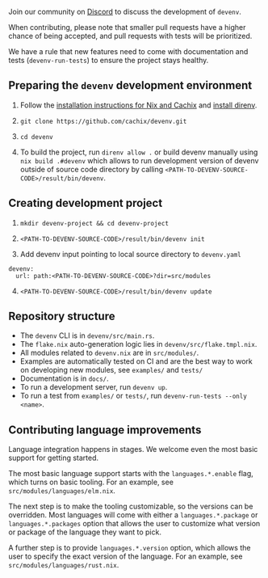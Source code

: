 Join our community on [Discord](https://discord.gg/naMgvexb6q) to discuss the development of `devenv`.

When contributing, please note that smaller pull requests have a higher chance of being accepted, and pull requests with tests will be prioritized.

We have a rule that new features need to come with documentation and tests (`devenv-run-tests`) to ensure the project stays healthy.

## Preparing the `devenv` development environment

1. Follow the [installation instructions for Nix and Cachix](../getting-started.md#installation) and [install direnv](../automatic-shell-activation.md).

2. `git clone https://github.com/cachix/devenv.git`

3. `cd devenv`

4. To build the project, run `direnv allow .` or build devenv manually using
`nix build .#devenv` which allows to run development version of devenv outside
of source code directory by calling `<PATH-TO-DEVENV-SOURCE-CODE>/result/bin/devenv`.

## Creating development project

1. `mkdir devenv-project && cd devenv-project`

2. `<PATH-TO-DEVENV-SOURCE-CODE>/result/bin/devenv init`

3. Add devenv input pointing to local source directory to `devenv.yaml`
  ```
  devenv:
    url: path:<PATH-TO-DEVENV-SOURCE-CODE>?dir=src/modules
  ```

4. `<PATH-TO-DEVENV-SOURCE-CODE>/result/bin/devenv update`

## Repository structure

- The `devenv` CLI is in `devenv/src/main.rs`.
- The `flake.nix` auto-generation logic lies in `devenv/src/flake.tmpl.nix`.
- All modules related to `devenv.nix` are in `src/modules/`.
- Examples are automatically tested on CI and are the best way to work on developing new modules, see `examples/` and `tests/`
- Documentation is in `docs/`.
- To run a development server, run `devenv up`.
- To run a test from `examples/` or `tests/`, run `devenv-run-tests --only <name>`.

## Contributing language improvements

Language integration happens in stages. We welcome even the most basic support for getting started.

The most basic language support starts with the `languages.*.enable` flag, which turns on basic tooling.
For an example, see `src/modules/languages/elm.nix`.

The next step is to make the tooling customizable, so the versions can be overridden.
Most languages will come with either a `languages.*.package` or `languages.*.packages` option that allows the user to customize what version or package of the language they want to pick.

A further step is to provide `languages.*.version` option, which allows the user to specify the exact version of the language.
For an example, see `src/modules/languages/rust.nix`.
